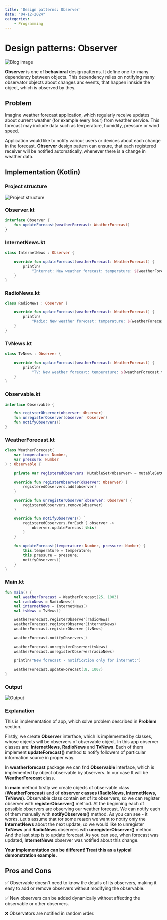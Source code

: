 ```yaml
---
title: 'Design patterns: Observer'
date: "04-12-2024"
categories:
    - Programming
---
```


# Design patterns: Observer

![Blog image](/programming/programming-dp-observer.png)

**Observer** is one of **behavioral** design patterns. It define one-to-many dependency between objects. This dependency relies on notifying many observator objects about changes and events, that happen innside the object, which is observed by they.

## Problem

Imagine weather forecast application, which regularly receive updates about current weather (for example every hour) from weather service. This forecast may include data such as temperature, humidity, pressure or wind speed.

Application would like to notify various users or devices about each change in the forecast. **Observer** design pattern can ensure, that each registered receiver will be notified automatically, whenever there is a change in weather data.

## Implementation (Kotlin)

### Project structure

![Project structure](/programming/utils/observer-1.png)

### Observer.kt

```kotlin
interface Observer {
    fun updateForecast(weatherForecast: WeatherForecast)
}
```

### InternetNews.kt

```kotlin
class InternetNews : Observer {

    override fun updateForecast(weatherForecast: WeatherForecast) {
        println(
            "Internet: New weather forecast: temperature: ${weatherForecast.temperature}^C pressure: ${weatherForecast.pressure}hPa")
    }
}
```

### RadioNews.kt

```kotlin
class RadioNews : Observer {

    override fun updateForecast(weatherForecast: WeatherForecast) {
        println(
            "Radio: New weather forecast: temperature: ${weatherForecast.temperature}^C pressure: ${weatherForecast.pressure}hPa")
    }
}
```

### TvNews.kt

```kotlin
class TvNews : Observer {

    override fun updateForecast(weatherForecast: WeatherForecast) {
        println(
            "TV: New weather forecast: temperature: ${weatherForecast.temperature}^C pressure: ${weatherForecast.pressure}hPa")
    }
}
```

### Observable.kt

```kotlin
interface Observable {

    fun registerObserver(observer: Observer)
    fun unregisterObserver(observer: Observer)
    fun notifyObservers()
}
```

### WeatherForecast.kt

```kotlin
class WeatherForecast(
    var temperature: Number,
    var pressure: Number
) : Observable {

    private var registeredObservers: MutableSet<Observer> = mutableSetOf()

    override fun registerObserver(observer: Observer) {
        registeredObservers.add(observer)
    }

    override fun unregisterObserver(observer: Observer) {
        registeredObservers.remove(observer)
    }

    override fun notifyObservers() {
        registeredObservers.forEach { observer ->
            observer.updateForecast(this)
        }
    }

    fun updateForecast(temperature: Number, pressure: Number) {
        this.temperature = temperature;
        this.pressure = pressure;
        notifyObservers()
    }
}
```

### Main.kt

```kotlin
fun main() {
    val weatherForecast = WeatherForecast(25, 1003)
    val radioNews = RadioNews()
    val internetNews = InternetNews()
    val tvNews = TvNews()

    weatherForecast.registerObserver(radioNews)
    weatherForecast.registerObserver(internetNews)
    weatherForecast.registerObserver(tvNews)

    weatherForecast.notifyObservers()

    weatherForecast.unregisterObserver(tvNews)
    weatherForecast.unregisterObserver(radioNews)

    println("New forecast - notification only for internet:")

    weatherForecast.updateForecast(18, 1007)
}
```

### Output

![Output](/programming/utils/observer-2.png)

### Explanation

This is implementation of app, which solve problem described in **Problem** section.

Firstly, we create **Observer** interface, which is implemented by classes, whose objects will be observers of observable object. In this app observer classes are: **InternetNews**, **RadioNews** and **TvNews**. Each of them implement **updateForecast()** method to notify followers of particular information source in proper way.

In **weatherforecast** package we can find **Observable** interface, which is implemented by object observable by observers. In our case It will be **WeatherForecast** class.

In **main** method firstly we create objects of observable class (**WeatherForecast**) and of **observer classes (RadioNews, InternetNews, TvNews)**. Observable class contain set of its observers, so we can register observer with **registerObserver()** method. At the beginning each of possible observers are observing our weather forecast. We can notify each of them manually with **notifyObservers()** method. As you can see - it works. Let's assume that for some reason we want to notify only the **InternetNews** about the next update, so we would like to unregister **TvNews** and **RadioNews** observers with **unregisterObserver()** method. And the last step is to update forecast. As you can see, when forecast was updated, **InternetNews** observer was notified about this change.

**Your implementation can be different! Treat this as a typical demonstration example.**

## Pros and Cons

✅ Observable doesn't need to know the details of its observers, making it easy to add or remove observers without modifying the observable.

✅ New observers can be added dynamically without affecting the observable or other observers.

❌ Observators are notified in random order.
